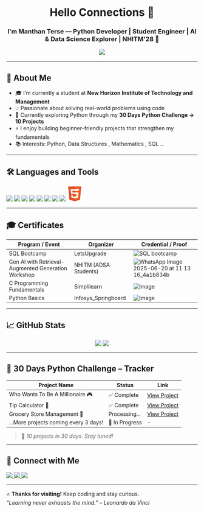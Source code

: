 <h1 align="center">Hello Connections 👋</h1>
<h3 align="center">I'm Manthan Terse — Python Developer | Student Engineer | AI & Data Science Explorer | NHITM'28 🚀</h3>

<p align="center">
  <img src="https://readme-typing-svg.herokuapp.com?font=Fira+Code&pause=1000&center=true&vCenter=true&multiline=true&width=600&lines=Welcome+to+my+GitHub+Profile!%F0%9F%91%8D">
</p>


---

## 🚀 About Me

- 🎓 I’m currently a student at **New Horizon Institute of Technology and Management**
- 💡 Passionate about solving real-world problems using code
- 🐍 Currently exploring Python through my **30 Days Python Challenge → 10 Projects**
- ⚡ I enjoy building beginner-friendly projects that strengthen my fundamentals
- 📚 Interests: Python, Data Structures , Mathematics , SQL ..

---

## 🛠️ Languages and Tools

<p>
  <img src="https://img.shields.io/badge/Python-3776AB?style=for-the-badge&logo=python&logoColor=white" />
  
  <img src="https://img.shields.io/badge/C-00599C?style=for-the-badge&logo=c&logoColor=white" />
  
  <img src="https://img.shields.io/badge/Java-007396?style=for-the-badge&logo=java&logoColor=white" />
  
  <img src="https://img.shields.io/badge/MySQL-4479A1?style=for-the-badge&logo=mysql&logoColor=white" />
  
  <img src="https://img.shields.io/badge/Power%20BI-F2C811?style=for-the-badge&logo=powerbi&logoColor=black" />
  
  <img src="https://img.shields.io/badge/Numpy-013243?style=for-the-badge&logo=numpy&logoColor=white" />
  
  <img src="https://img.shields.io/badge/Pandas-150458?style=for-the-badge&logo=pandas&logoColor=white" />
  
  <img src="https://img.shields.io/badge/Matplotlib-11557C?style=for-the-badge&logo=matplotlib&logoColor=white" />
  
  <!-- HTML -->
  <a href="https://developer.mozilla.org/en-US/docs/Web/HTML" target="_blank" rel="noreferrer">
    <img src="https://raw.githubusercontent.com/devicons/devicon/master/icons/html5/html5-original.svg" alt="html5" width="40" height="40"/>
  </a>
</p>

---

## 🎓 Certificates

| Program / Event                                         | Organizer                                           | Credential / Proof |
|---------------------------------------------------------|-----------------------------------------------------|--------------------|
| SQL Bootcamp                                            | LetsUpgrade                                         | ![SQL bootcamp](https://github.com/user-attachments/assets/5e235b0f-5426-44c0-b0ba-36801f1b2463)|
| Gen AI with Retrieval-Augmented Generation Workshop     | NHITM (ADSA Students)                           | ![WhatsApp Image 2025-06-20 at 11 13 16_4a1b834b](https://github.com/user-attachments/assets/f911aa21-7320-457b-ab1a-541cea84bfc4) |
| C Programming Fundamentals                              | Simplilearn                                         | ![image](https://github.com/user-attachments/assets/0bcb3bb9-8fda-42a9-a903-e1764c341dfc) |
| Python Basics                                           | Infosys_Springboard                                 | ![image](https://github.com/user-attachments/assets/4287cb29-500b-4e94-a764-cd412f4981f4)  |


---

## 📈 GitHub Stats

<p align="center">
  <img src="https://github-readme-stats.vercel.app/api?username=ManthanTerse&show_icons=true&theme=default" height="150px"/>
  <img src="https://github-readme-stats.vercel.app/api/top-langs/?username=ManthanTerse&layout=compact&theme=default" height="150px"/>
</p>

---

## 🐍 30 Days Python Challenge – Tracker

| Project Name                            | Status     | Link                                           |
|----------------------------------------|------------|------------------------------------------------|
| Who Wants To Be A Millionaire 🎮        | ✅ Complete | [View Project](https://github.com/ManthanTerse/Who_Wants_To_Be_A_Millionare) |
| Tip Calculator 💸                       | ✅ Complete | [View Project](https://github.com/ManthanTerse/Tip_Calculator) |
| Grocery Store Management 🛒            | Processing... | [View Project](https://github.com/manthanterse/grocery-store-management) |
| ...More projects coming every 3 days!  | 🚧 In Progress | - |

> 🔔 *10 projects in 30 days. Stay tuned!*
---

## 💼 Connect with Me

<a href="https://www.linkedin.com/in/manthanterse/">
  <img src="https://img.shields.io/badge/LinkedIn-blue?style=for-the-badge&logo=linkedin" />
</a>
<a href="mailto:tersemanthan2006@gmail.com">
  <img src="https://img.shields.io/badge/Gmail-red?style=for-the-badge&logo=gmail&logoColor=white" />
</a>
<a href="https://leetcode.com/u/manthan_terse/">
  <img src="https://img.shields.io/badge/LeetCode-orange?style=for-the-badge&logo=leetcode&logoColor=white" />
</a>

---

⭐ **Thanks for visiting!** Keep coding and stay curious.  
_“Learning never exhausts the mind.” – Leonardo da Vinci_

